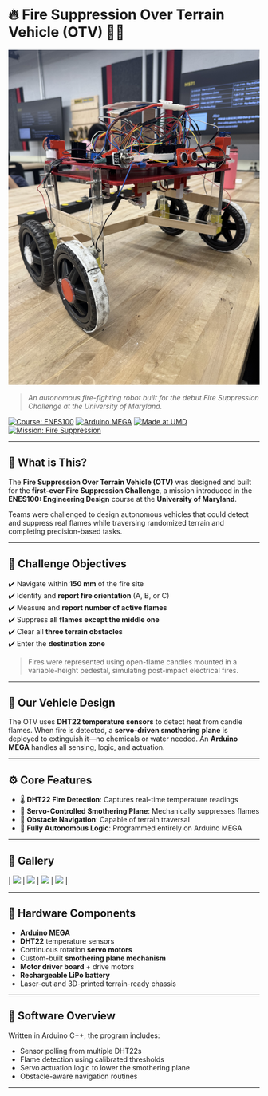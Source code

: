 # 🔥 Fire Suppression Over Terrain Vehicle (OTV) 🚒🌲

![OTV Solo](assets/solo.jpeg)
> _An autonomous fire-fighting robot built for the debut Fire Suppression Challenge at the University of Maryland._

[![Course: ENES100](https://img.shields.io/badge/Course-ENES100-red.svg)](#)
[![Arduino MEGA](https://img.shields.io/badge/Controller-Arduino%20MEGA-blue.svg)](#)
[![Made at UMD](https://img.shields.io/badge/Made%20at-UMD-ffcc00.svg)](#)
[![Mission: Fire Suppression](https://img.shields.io/badge/Mission-Fire%20Suppression-critical.svg)](#)

---

## 🏁 What is This?

The **Fire Suppression Over Terrain Vehicle (OTV)** was designed and built for the **first-ever Fire Suppression Challenge**, a mission introduced in the **ENES100: Engineering Design** course at the **University of Maryland**.

Teams were challenged to design autonomous vehicles that could detect and suppress real flames while traversing randomized terrain and completing precision-based tasks.

---

## 🎯 Challenge Objectives

✔️ Navigate within **150 mm** of the fire site  
✔️ Identify and **report fire orientation** (A, B, or C)  
✔️ Measure and **report number of active flames**  
✔️ Suppress **all flames except the middle one**  
✔️ Clear all **three terrain obstacles**  
✔️ Enter the **destination zone**

> Fires were represented using open-flame candles mounted in a variable-height pedestal, simulating post-impact electrical fires.

---

## 🔧 Our Vehicle Design

The OTV uses **DHT22 temperature sensors** to detect heat from candle flames. When fire is detected, a **servo-driven smothering plane** is deployed to extinguish it—no chemicals or water needed. An **Arduino MEGA** handles all sensing, logic, and actuation.

---

## ⚙️ Core Features

- 🌡️ **DHT22 Fire Detection**: Captures real-time temperature readings
- 🔁 **Servo-Controlled Smothering Plane**: Mechanically suppresses flames
- 🚗 **Obstacle Navigation**: Capable of terrain traversal
- 🧠 **Fully Autonomous Logic**: Programmed entirely on Arduino MEGA

---

## 📸 Gallery

| ![](images/otv-build.jpg) | ![](images/otv-test.jpg) | ![](images/otv-temp.jpg) | ![](images/otv-suppress.jpg) |

---

## 🧰 Hardware Components

- **Arduino MEGA**
- **DHT22** temperature sensors
- Continuous rotation **servo motors**
- Custom-built **smothering plane mechanism**
- **Motor driver board** + drive motors
- **Rechargeable LiPo battery**
- Laser-cut and 3D-printed terrain-ready chassis

---

## 🧠 Software Overview

Written in Arduino C++, the program includes:

- Sensor polling from multiple DHT22s
- Flame detection using calibrated thresholds
- Servo actuation logic to lower the smothering plane
- Obstacle-aware navigation routines

---
